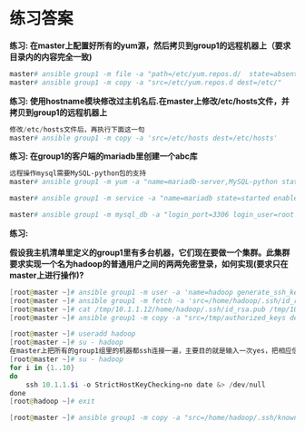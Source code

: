 # 练习答案

**练习: 在master上配置好所有的yum源，然后拷贝到group1的远程机器上（要求目录内的内容完全一致)**

~~~powershell
master# ansible group1 -m file -a "path=/etc/yum.repos.d/  state=absent"
master# ansible group1 -m copy -a "src=/etc/yum.repos.d dest=/etc/"
~~~

**练习: 使用hostname模块修改过主机名后.在master上修改/etc/hosts文件，并拷贝到group1的远程机器上**

~~~powershell
修改/etc/hosts文件后，再执行下面这一句
master# ansible group1 -m copy -a 'src=/etc/hosts dest=/etc/hosts'
~~~



**练习: 在group1的客户端的mariadb里创建一个abc库**

~~~powershell
远程操作mysql需要MySQL-python包的支持
master# ansible group1 -m yum -a "name=mariadb-server,MySQL-python state=present"

master# ansible group1 -m service -a "name=mariadb state=started enabled=yes"

master# ansible group1 -m mysql_db -a "login_port=3306 login_user=root name=abc state=present" 
~~~

**练习:**

**假设我主机清单里定义的group1里有多台机器，它们现在要做一个集群。此集群要求实现一个名为hadoop的普通用户之间的两两免密登录，如何实现(要求只在master上进行操作)?**

~~~powershell
[root@master ~]# ansible group1 -m user -a 'name=hadoop generate_ssh_key=yes'
[root@master ~]# ansible group1 -m fetch -a 'src=/home/hadoop/.ssh/id_rsa.pub dest=/tmp'
[root@master ~]# cat /tmp/10.1.1.12/home/hadoop/.ssh/id_rsa.pub /tmp/10.1.1.13/home/hadoop/.ssh/id_rsa.pub >> authorized_keys
[root@master ~]# ansible group1 -m copy -a "src=/tmp/authorized_keys dest=/home/hadoop/.ssh/"

[root@master ~]# useradd hadoop
[root@master ~]# su - hadoop
在master上把所有的group1组里的机器都ssh连接一遍，主要目的就是输入一次yes，把相应信息保存到/home/hadoop/.ssh/known_hosts里
[root@master ~]# su - hadoop
for i in {1..10}
do
	ssh 10.1.1.$i -o StrictHostKeyChecking=no date &> /dev/null
done
[root@hadoop ~]# exit

[root@master ~]# ansible group1 -m copy -a "src=/home/hadoop/.ssh/known_hosts dest=/home/hadoop/.ssh/known_hosts"
~~~